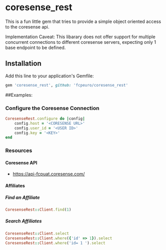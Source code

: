 # coresense_rest
  
This is a fun little gem that tries to provide a simple object oriented access to the coresense api.

Implementation Caveat: This libarary does not offer support for multiple concurrent connections to different 
coresense servers, expecting only 1 base endpoint to be defined.

## Installation

Add this line to your application's Gemfile:

```ruby
gem 'coresense_rest', github: 'fcpeuro/coresense_rest'
```

##Examples:

### Configure the Coresense Connection
```ruby
CoresenseRest.configure do |config|
    config.host = '<CORESENSE URL>'
    config.user_id = '<USER ID>'
    config.key = '<KEY>'
end
```
### Resources

#### Coresense API

* https://api-fcpuat.coresense.com/

#### Affiliates
##### Find an Affiliate
```ruby
CoresenseRest::Client.find(1)
```
##### Search Affiliates 
```ruby
CoresenseRest::Client.select
CoresenseRest::Client.where({'id' => 1}).select
CoresenseRest::Client.where('id= 1 ').select
```
